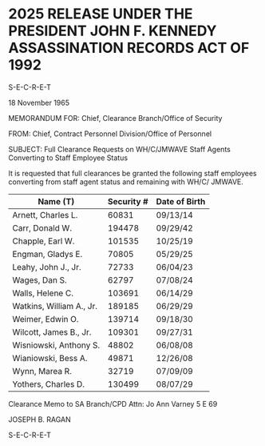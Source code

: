 # 2025 RELEASE UNDER THE PRESIDENT JOHN F. KENNEDY ASSASSINATION RECORDS ACT OF 1992

S-E-C-R-E-T

18 November 1965

MEMORANDUM FOR:
Chief, Clearance Branch/Office of Security

FROM:
Chief, Contract Personnel Division/Office of Personnel

SUBJECT:
Full Clearance Requests on WH/C/JMWAVE Staff
Agents Converting to Staff Employee Status

It is requested that full clearances be granted the following staff employees converting from staff agent status and remaining with WH/C/ JMWAVE.

| Name (T)                 | Security # | Date of Birth |
| ------------------------ | ---------- | ------------- |
| Arnett, Charles L.       | 60831      | 09/13/14      |
| Carr, Donald W.          | 194478     | 09/29/42      |
| Chapple, Earl W.         | 101535     | 10/25/19      |
| Engman, Gladys E.        | 70805      | 05/29/25      |
| Leahy, John J., Jr.      | 72733      | 06/04/23      |
| Wages, Dan S.            | 62797      | 07/08/24      |
| Walls, Helene C.         | 103691     | 06/14/29      |
| Watkins, William A., Jr. | 189185     | 06/29/29      |
| Weimer, Edwin O.         | 139714     | 09/18/30      |
| Wilcott, James B., Jr.   | 109301     | 09/27/31      |
| Wisniowski, Anthony S.   | 48802      | 06/08/08      |
| Wianiowski, Bess A.      | 49871      | 12/26/08      |
| Wynn, Marea R.           | 32719      | 07/09/09      |
| Yothers, Charles D.      | 130499     | 08/07/29      |

Clearance Memo to SA Branch/CPD
Attn: Jo Ann Varney
5 E 69

JOSEPH B. RAGAN

S-E-C-R-E-T
